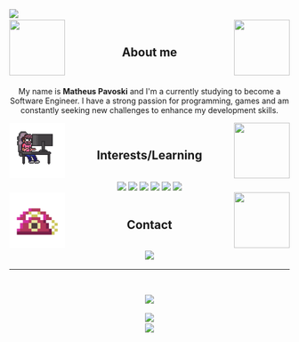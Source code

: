<img src="https://capsule-render.vercel.app/api?type=waving&color=000000&height=100&section=header&text=Hey%20there,%20welcome%20to%20my%20%github%20profile!&fontSize=25&fontColor=FFFFFF80&animation=twinkling&fontAlignY=25"/>
<div style="display: inline_block">
  <img align='left' width=100 height=100 src='https://media3.giphy.com/media/McDxBilGiX2WaT1YLQ/giphy.webp?cid=790b7611i66u5t5qtsd1b5amcmdgbmcjb5i5x6mcb8du58nk&ep=v1_gifs_search&rid=giphy.webp&ct=s'>
  <img align="right" src="https://media.giphy.com/media/Q9p2zBlMr5aN8TPzi2/giphy.gif" width="100" height="100">
</div>
<br>
<h2 align='center'>About me</h2> 
<br>
<p align='center'>My name is <strong>Matheus Pavoski</strong> and I'm a currently studying to become a Software Engineer. I have a strong passion for programming, games and am constantly seeking new challenges to enhance my development skills.</p>
<div style="display: inline_block">
  <img align='right' width=100 height=100 src='https://media0.giphy.com/media/v1.Y2lkPTc5MGI3NjExdzJjb3U4ZnA5cWE0emlod2N4bm92dnowa3lteHVsaTVmcGRoNWQwMyZlcD12MV9pbnRlcm5hbF9naWZfYnlfaWQmY3Q9cw/gUNA7QH4AeLde/giphy.webp'>
  <img align='left' width=100 height=100 src='https://github.com/matheusPavoski/matheusPavoski/blob/main/giphy%20(2).gif'>
</div>
<br>
<h2 align='center'>Interests/Learning</h2> 
<br>
<div style="display: inline_block" align='center'>
  <a href="https://www.learn-c.org/"><img src='https://img.shields.io/badge/C-000000.svg?style=for-the-badge&logo=C&logoColor=white'></a>
  <a href="https://www.learncpp.com/"><img src='https://img.shields.io/badge/C%2B%2B-000000?style=for-the-badge&logo=c%2B%2B&logoColor=white'></a>
  <a href="https://www.vim.org/"><img src="https://img.shields.io/badge/Vim-000000.svg?style=for-the-badge&logo=Vim&logoColor=white"></a>
  <a href="https://www.sfml-dev.org/"><img src='https://img.shields.io/badge/SFML-000000.svg?style=for-the-badge&logo=SFML&logoColor=white'></a>
  <a href="https://www.linux.org/pages/download/"><img src="https://img.shields.io/badge/Linux-000000.svg?style=for-the-badge&logo=Linux&logoColor=white"></a>
  <a href="https://git-scm.com/"><img src='https://img.shields.io/badge/GIT-000000?style=for-the-badge&logo=git&logoColor=white'></a>
</div>
<div style="display: inline_block">
  <img align='left' width=100 height=100 src='https://github.com/matheusPavoski/matheusPavoski/blob/main/tel.gif'>
  <img align='right' width=100 height=100 src='https://media4.giphy.com/media/cYo5kVb23PaZmwUiYk/giphy.webp?cid=ecf05e47r85n35mwkdfj420zey0qj36db16tumazxiryb67w&ep=v1_gifs_search&rid=giphy.webp&ct=s'>
</div>
<br>
<h2 align='center'>Contact</h2>
<br>
<div style="display: inline_block" align='center'>
  <a href="https://www.linkedin.com/in/matheus-pavoski-a5601b190/"><img src='https://img.shields.io/badge/LinkedIn-000000?style=for-the-badge&logo=linkedin&logoColor=white'></a>
</div>
<hr>
<br>
<p align='center'>
<img src="https://github-readme-stats.vercel.app/api/top-langs/?username=matheusPavoski&layout=compact&bg_color=000000&title_color=ffffff&text_color=ffffff&hide_border=true">
</p>
<div align='center'>
<img src="https://komarev.com/ghpvc/?username=matheusPavoski&label=Profile%20Views&color=000000" 
</div>
<br>
<img src="https://capsule-render.vercel.app/api?type=waving&color=000000&height=100&section=footer"/>
